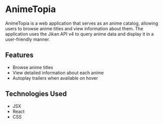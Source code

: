 <h1>AnimeTopia</h1>

<p>AnimeTopia is a web application that serves as an anime catalog, allowing users to browse anime titles and view information about them. The application uses the Jikan API v4 to query anime data and display it in a user-friendly manner.</p>

<h2>Features</h2>
<ul>
  <li>Browse anime titles</li>
  <li>View detailed information about each anime</li>
  <li>Autoplay trailers when available on hover</li>
</ul>

<h2>Technologies Used</h2>
<ul>
  <li>JSX</li>
  <li>React</li>
  <li>CSS</li>
</ul>
